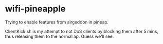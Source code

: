 # wifi-pineapple

Trying to enable features from airgeddon in pineap.

ClientKick.sh is my attempt to not DoS clients by blocking them after 5 mins, thus releasing them to the normal ap. Guess we'll see. 
